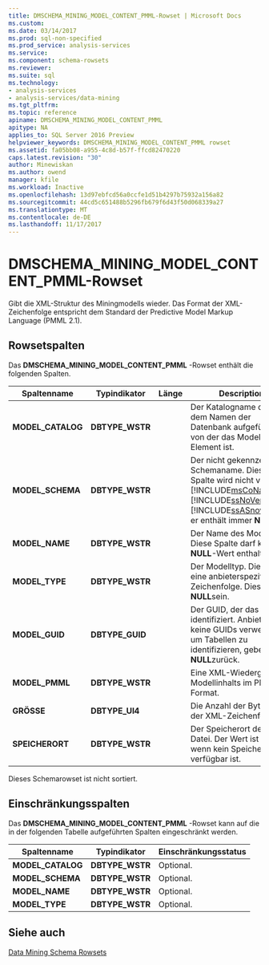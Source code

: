 ```yaml
---
title: DMSCHEMA_MINING_MODEL_CONTENT_PMML-Rowset | Microsoft Docs
ms.custom: 
ms.date: 03/14/2017
ms.prod: sql-non-specified
ms.prod_service: analysis-services
ms.service: 
ms.component: schema-rowsets
ms.reviewer: 
ms.suite: sql
ms.technology:
- analysis-services
- analysis-services/data-mining
ms.tgt_pltfrm: 
ms.topic: reference
apiname: DMSCHEMA_MINING_MODEL_CONTENT_PMML
apitype: NA
applies_to: SQL Server 2016 Preview
helpviewer_keywords: DMSCHEMA_MINING_MODEL_CONTENT_PMML rowset
ms.assetid: fa05bb08-a955-4c8d-b57f-ffcd82470220
caps.latest.revision: "30"
author: Minewiskan
ms.author: owend
manager: kfile
ms.workload: Inactive
ms.openlocfilehash: 13d97ebfcd56a0ccfe1d51b4297b75932a156a82
ms.sourcegitcommit: 44cd5c651488b5296fb679f6d43f50d068339a27
ms.translationtype: MT
ms.contentlocale: de-DE
ms.lasthandoff: 11/17/2017
---
```

# <a name="dmschemaminingmodelcontentpmml-rowset"></a>DMSCHEMA_MINING_MODEL_CONTENT_PMML-Rowset
  Gibt die XML-Struktur des Miningmodells wieder. Das Format der XML-Zeichenfolge entspricht dem Standard der Predictive Model Markup Language (PMML 2.1).  
  
## <a name="rowset-columns"></a>Rowsetspalten  
 Das **DMSCHEMA_MINING_MODEL_CONTENT_PMML** -Rowset enthält die folgenden Spalten.  
  
|Spaltenname|Typindikator|Länge|Description|  
|-----------------|--------------------|------------|-----------------|  
|**MODEL_CATALOG**|**DBTYPE_WSTR**||Der Katalogname der mit dem Namen der Datenbank aufgefüllt wird, von der das Modell ein Element ist.|  
|**MODEL_SCHEMA**|**DBTYPE_WSTR**||Der nicht gekennzeichnete Schemaname. Diese Spalte wird nicht von [!INCLUDE[msCoName](../../../includes/msconame-md.md)] [!INCLUDE[ssNoVersion](../../../includes/ssnoversion-md.md)] [!INCLUDE[ssASnoversion](../../../includes/ssasnoversion-md.md)]; er enthält immer **NULL**.|  
|**MODEL_NAME**|**DBTYPE_WSTR**||Der Name des Modells. Diese Spalte darf keinen **NULL**-Wert enthalten.|  
|**MODEL_TYPE**|**DBTYPE_WSTR**||Der Modelltyp. Dies ist eine anbieterspezifische Zeichenfolge. Diese kann **NULL**sein.|  
|**MODEL_GUID**|**DBTYPE_GUID**||Der GUID, der das Modell identifiziert. Anbieter, die keine GUIDs verwenden, um Tabellen zu identifizieren, geben **NULL**zurück.|  
|**MODEL_PMML**|**DBTYPE_WSTR**||Eine XML-Wiedergabe des Modellinhalts im PMML-Format.|  
|**GRÖSSE**|**DBTYPE_UI4**||Die Anzahl der Bytes in der XML-Zeichenfolge.|  
|**SPEICHERORT**|**DBTYPE_WSTR**||Der Speicherort der XML-Datei. Der Wert ist **NULL** , wenn kein Speicherort verfügbar ist.|  
  
 Dieses Schemarowset ist nicht sortiert.  
  
## <a name="restriction-columns"></a>Einschränkungsspalten  
 Das **DMSCHEMA_MINING_MODEL_CONTENT_PMML** -Rowset kann auf die in der folgenden Tabelle aufgeführten Spalten eingeschränkt werden.  
  
|Spaltenname|Typindikator|Einschränkungsstatus|  
|-----------------|--------------------|-----------------------|  
|**MODEL_CATALOG**|**DBTYPE_WSTR**|Optional.|  
|**MODEL_SCHEMA**|**DBTYPE_WSTR**|Optional.|  
|**MODEL_NAME**|**DBTYPE_WSTR**|Optional.|  
|**MODEL_TYPE**|**DBTYPE_WSTR**|Optional.|  
  
## <a name="see-also"></a>Siehe auch  
 [Data Mining Schema Rowsets](../../../analysis-services/schema-rowsets/data-mining/data-mining-schema-rowsets.md)  
  
  
